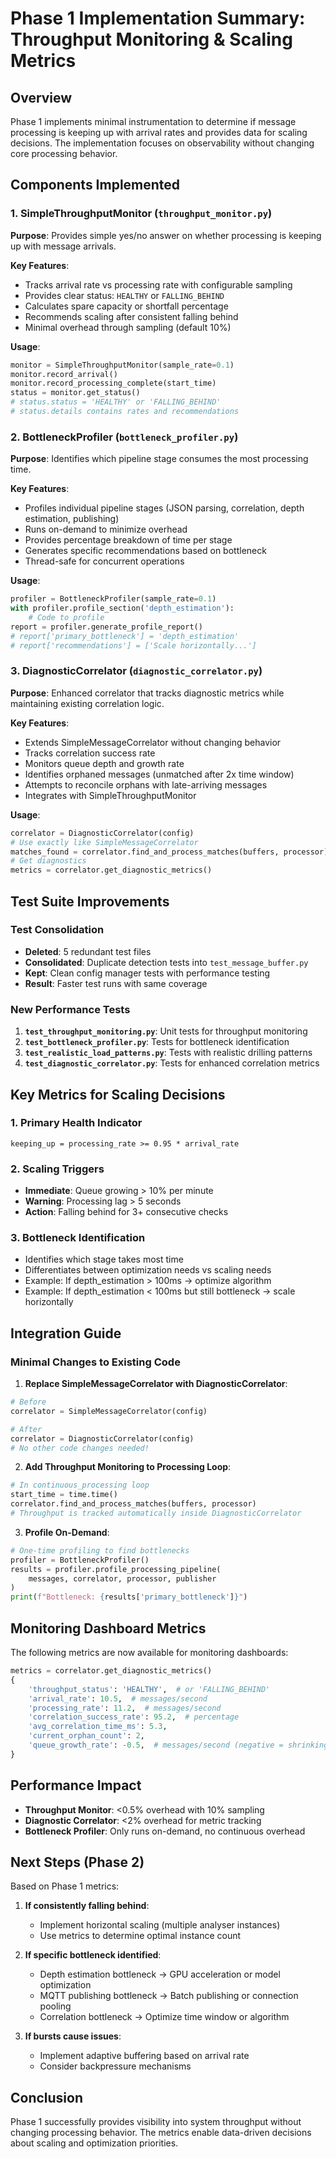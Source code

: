 # Phase 1 Implementation Summary: Throughput Monitoring & Scaling Metrics

## Overview

Phase 1 implements minimal instrumentation to determine if message processing is keeping up with arrival rates and provides data for scaling decisions. The implementation focuses on observability without changing core processing behavior.

## Components Implemented

### 1. SimpleThroughputMonitor (`throughput_monitor.py`)

**Purpose**: Provides simple yes/no answer on whether processing is keeping up with message arrivals.

**Key Features**:
- Tracks arrival rate vs processing rate with configurable sampling
- Provides clear status: `HEALTHY` or `FALLING_BEHIND`
- Calculates spare capacity or shortfall percentage
- Recommends scaling after consistent falling behind
- Minimal overhead through sampling (default 10%)

**Usage**:
```python
monitor = SimpleThroughputMonitor(sample_rate=0.1)
monitor.record_arrival()
monitor.record_processing_complete(start_time)
status = monitor.get_status()
# status.status = 'HEALTHY' or 'FALLING_BEHIND'
# status.details contains rates and recommendations
```

### 2. BottleneckProfiler (`bottleneck_profiler.py`)

**Purpose**: Identifies which pipeline stage consumes the most processing time.

**Key Features**:
- Profiles individual pipeline stages (JSON parsing, correlation, depth estimation, publishing)
- Runs on-demand to minimize overhead
- Provides percentage breakdown of time per stage
- Generates specific recommendations based on bottleneck
- Thread-safe for concurrent operations

**Usage**:
```python
profiler = BottleneckProfiler(sample_rate=0.1)
with profiler.profile_section('depth_estimation'):
    # Code to profile
report = profiler.generate_profile_report()
# report['primary_bottleneck'] = 'depth_estimation'
# report['recommendations'] = ['Scale horizontally...']
```

### 3. DiagnosticCorrelator (`diagnostic_correlator.py`)

**Purpose**: Enhanced correlator that tracks diagnostic metrics while maintaining existing correlation logic.

**Key Features**:
- Extends SimpleMessageCorrelator without changing behavior
- Tracks correlation success rate
- Monitors queue depth and growth rate
- Identifies orphaned messages (unmatched after 2x time window)
- Attempts to reconcile orphans with late-arriving messages
- Integrates with SimpleThroughputMonitor

**Usage**:
```python
correlator = DiagnosticCorrelator(config)
# Use exactly like SimpleMessageCorrelator
matches_found = correlator.find_and_process_matches(buffers, processor)
# Get diagnostics
metrics = correlator.get_diagnostic_metrics()
```

## Test Suite Improvements

### Test Consolidation
- **Deleted**: 5 redundant test files
- **Consolidated**: Duplicate detection tests into `test_message_buffer.py`
- **Kept**: Clean config manager tests with performance testing
- **Result**: Faster test runs with same coverage

### New Performance Tests
1. **`test_throughput_monitoring.py`**: Unit tests for throughput monitoring
2. **`test_bottleneck_profiler.py`**: Tests for bottleneck identification
3. **`test_realistic_load_patterns.py`**: Tests with realistic drilling patterns
4. **`test_diagnostic_correlator.py`**: Tests for enhanced correlation metrics

## Key Metrics for Scaling Decisions

### 1. Primary Health Indicator
```
keeping_up = processing_rate >= 0.95 * arrival_rate
```

### 2. Scaling Triggers
- **Immediate**: Queue growing > 10% per minute
- **Warning**: Processing lag > 5 seconds  
- **Action**: Falling behind for 3+ consecutive checks

### 3. Bottleneck Identification
- Identifies which stage takes most time
- Differentiates between optimization needs vs scaling needs
- Example: If depth_estimation > 100ms → optimize algorithm
- Example: If depth_estimation < 100ms but still bottleneck → scale horizontally

## Integration Guide

### Minimal Changes to Existing Code

1. **Replace SimpleMessageCorrelator with DiagnosticCorrelator**:
```python
# Before
correlator = SimpleMessageCorrelator(config)

# After  
correlator = DiagnosticCorrelator(config)
# No other code changes needed!
```

2. **Add Throughput Monitoring to Processing Loop**:
```python
# In continuous_processing loop
start_time = time.time()
correlator.find_and_process_matches(buffers, processor)
# Throughput is tracked automatically inside DiagnosticCorrelator
```

3. **Profile On-Demand**:
```python
# One-time profiling to find bottlenecks
profiler = BottleneckProfiler()
results = profiler.profile_processing_pipeline(
    messages, correlator, processor, publisher
)
print(f"Bottleneck: {results['primary_bottleneck']}")
```

## Monitoring Dashboard Metrics

The following metrics are now available for monitoring dashboards:

```python
metrics = correlator.get_diagnostic_metrics()
{
    'throughput_status': 'HEALTHY',  # or 'FALLING_BEHIND'
    'arrival_rate': 10.5,  # messages/second
    'processing_rate': 11.2,  # messages/second  
    'correlation_success_rate': 95.2,  # percentage
    'avg_correlation_time_ms': 5.3,
    'current_orphan_count': 2,
    'queue_growth_rate': -0.5,  # messages/second (negative = shrinking)
}
```

## Performance Impact

- **Throughput Monitor**: <0.5% overhead with 10% sampling
- **Diagnostic Correlator**: <2% overhead for metric tracking
- **Bottleneck Profiler**: Only runs on-demand, no continuous overhead

## Next Steps (Phase 2)

Based on Phase 1 metrics:

1. **If consistently falling behind**:
   - Implement horizontal scaling (multiple analyser instances)
   - Use metrics to determine optimal instance count

2. **If specific bottleneck identified**:
   - Depth estimation bottleneck → GPU acceleration or model optimization
   - MQTT publishing bottleneck → Batch publishing or connection pooling
   - Correlation bottleneck → Optimize time window or algorithm

3. **If bursts cause issues**:
   - Implement adaptive buffering based on arrival rate
   - Consider backpressure mechanisms

## Conclusion

Phase 1 successfully provides visibility into system throughput without changing processing behavior. The metrics enable data-driven decisions about scaling and optimization priorities.